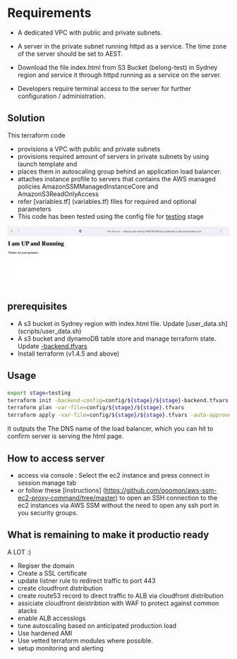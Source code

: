 # Requirements

- A dedicated VPC with public and private subnets.

- A server in the private subnet running httpd as a service. The time zone of the server
should be set to AEST.

- Download the file index.html from S3 Bucket (belong-test) in Sydney
region and service it through httpd running as a service on the server.

- Developers require terminal access to the server for further configuration / administration. 

## Solution

This terraform code

- provisions a VPC with public and private subnets
- provisions required amount of servers in private subnets by using launch template and
- places them in autoscaling group behind an application load balancer. 
- attaches instance profile to servers that contains the AWS managed policies AmazonSSMManagedInstanceCore and AmazonS3ReadOnlyAccess
- refer [variables.tf] (variables.tf) files for required and optional parameters
- This code has been tested using the config file for [testing](config/testing/testing.tfvars) stage 

![Running server](images/server-running.png)

## prerequisites
- A s3 bucket in Sydney region with index.html file. Update [user_data.sh] (scripts/user_data.sh)
- A s3 bucket and dynamoDB table store and manage terraform state. Update [<state>-backend.tfvars](config/testing/testing-backend.tfvars)
- Install terraform (v1.4.5 and above)

## Usage
```sh
export stage=testing
terraform init -backend-config=config/${stage}/${stage}-backend.tfvars
terraform plan -var-file=config/${stage}/${stage}.tfvars
terraform apply -var-file=config/${stage}/${stage}.tfvars -auto-approve
```
It outputs the The DNS name of the load balancer, which you can hit to confirm server is serving the html page. 

## How to access server
- access via console : Select the ec2 instance and press connect in session manage tab
- or follow these [instructions] (https://github.com/qoomon/aws-ssm-ec2-proxy-command/tree/master) to open an SSH connection to the ec2 instances via AWS SSM without the need to open any ssh port in you security groups.

## What is remaining to make it productio ready

 A LOT :)

 - Regiser the domain
 - Create a SSL certificate 
 - update listner rule to redirect traffic to port 443
 - create cloudfront distribution
 - create route53 record to direct traffic to ALB via cloudfront distribution
 - assiciate cloudfront deistribtion with WAF to protect against common atacks
 - enable ALB accesslogs 
 - tune autoscaling based on anticipated production load
 - Use hardened AMI 
 - Use vetted terraform modules where possible. 
 - setup monitoring and alerting  